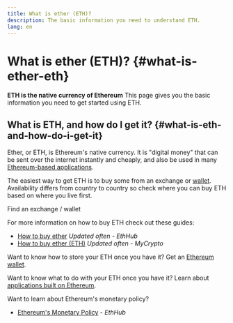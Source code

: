 ```yaml
---
title: What is ether (ETH)?
description: The basic information you need to understand ETH.
lang: en
---
```


# What is ether (ETH)? {#what-is-ether-eth}

<div class="featured">

**ETH is the native currency of Ethereum** This page gives you the basic information you need to get started using ETH.

</div>

## What is ETH, and how do I get it? {#what-is-eth-and-how-do-i-get-it}

Ether, or ETH, is Ethereum's native currency. It is "digital money" that can be sent over the internet instantly and cheaply, and also be used in many [Ethereum-based applications](/en/dapps/).

The easiest way to get ETH is to buy some from an exchange or [wallet](/en/wallets/). Availability differs from country to country so check where you can buy ETH based on where you live first.

<ButtonLink to="/get-eth/">Find an exchange / wallet</ButtonLink>

For more information on how to buy ETH check out these guides:

- [How to buy ether](https://docs.ethhub.io/using-ethereum/how-to-buy-ether/) _Updated often - EthHub_
- [How to buy ether (ETH)](https://support.mycrypto.com/how-to/getting-started/how-to-buy-ether-with-usd) _Updated often - MyCrypto_

Want to know how to store your ETH once you have it? Get an [Ethereum wallet](/en/wallets/).

Want to know what to do with your ETH once you have it? Learn about [applications built on Ethereum](/en/dapps/).

Want to learn about Ethereum's monetary policy?

- [Ethereum's Monetary Policy](https://docs.ethhub.io/ethereum-basics/monetary-policy/) - _EthHub_
